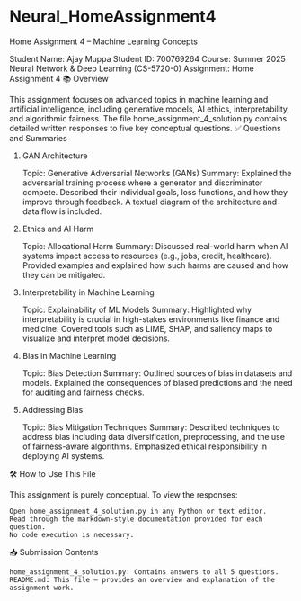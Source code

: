 # Neural_HomeAssignment4
Home Assignment 4 – Machine Learning Concepts

Student Name: Ajay Muppa
Student ID: 700769264
Course: Summer 2025 Neural Network & Deep Learning (CS-5720-0) 
Assignment: Home Assignment 4
📚 Overview

This assignment focuses on advanced topics in machine learning and artificial intelligence, including generative models, AI ethics, interpretability, and algorithmic fairness. The file home_assignment_4_solution.py contains detailed written responses to five key conceptual questions.
✅ Questions and Summaries
1. GAN Architecture

    Topic: Generative Adversarial Networks (GANs)
    Summary: Explained the adversarial training process where a generator and discriminator compete. Described their individual goals, loss functions, and how they improve through feedback. A textual diagram of the architecture and data flow is included.

2. Ethics and AI Harm

    Topic: Allocational Harm
    Summary: Discussed real-world harm when AI systems impact access to resources (e.g., jobs, credit, healthcare). Provided examples and explained how such harms are caused and how they can be mitigated.

3. Interpretability in Machine Learning

    Topic: Explainability of ML Models
    Summary: Highlighted why interpretability is crucial in high-stakes environments like finance and medicine. Covered tools such as LIME, SHAP, and saliency maps to visualize and interpret model decisions.

4. Bias in Machine Learning

    Topic: Bias Detection
    Summary: Outlined sources of bias in datasets and models. Explained the consequences of biased predictions and the need for auditing and fairness checks.

5. Addressing Bias

    Topic: Bias Mitigation Techniques
    Summary: Described techniques to address bias including data diversification, preprocessing, and the use of fairness-aware algorithms. Emphasized ethical responsibility in deploying AI systems.

🛠️ How to Use This File

This assignment is purely conceptual. To view the responses:

    Open home_assignment_4_solution.py in any Python or text editor.
    Read through the markdown-style documentation provided for each question.
    No code execution is necessary.

📥 Submission Contents

    home_assignment_4_solution.py: Contains answers to all 5 questions.
    README.md: This file – provides an overview and explanation of the assignment work.
